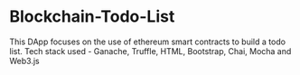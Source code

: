 # Blockchain-Todo-List
This DApp focuses on the use of ethereum smart contracts to build a todo list. 
Tech stack used - Ganache, Truffle, HTML, Bootstrap, Chai, Mocha and Web3.js
